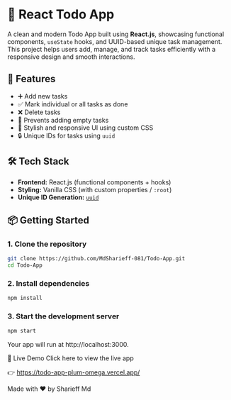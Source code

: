 # 📝 React Todo App

A clean and modern Todo App built using **React.js**, showcasing functional components, `useState` hooks, and UUID-based unique task management. This project helps users add, manage, and track tasks efficiently with a responsive design and smooth interactions.

## 🚀 Features

- ➕ Add new tasks
- ✅ Mark individual or all tasks as done
- ❌ Delete tasks
- 🧠 Prevents adding empty tasks
- 🎨 Stylish and responsive UI using custom CSS
- 🔒 Unique IDs for tasks using `uuid`

## 🛠 Tech Stack

- **Frontend:** React.js (functional components + hooks)
- **Styling:** Vanilla CSS (with custom properties / `:root`)
- **Unique ID Generation:** [`uuid`](https://www.npmjs.com/package/uuid)


## 📦 Getting Started

### 1. Clone the repository
```bash
git clone https://github.com/MdSharieff-081/Todo-App.git
cd Todo-App
```

### 2. Install dependencies
```bash
npm install
```

### 3. Start the development server
```bash
npm start
```
Your app will run at http://localhost:3000.

🔗 Live Demo
Click here to view the live app

👉 https://todo-app-plum-omega.vercel.app/


Made with ❤️ by Sharieff Md

